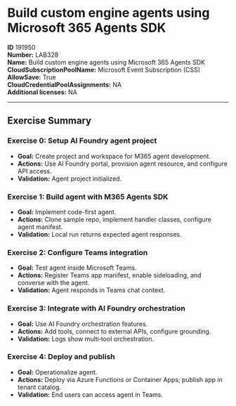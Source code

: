# Build custom engine agents using Microsoft 365 Agents SDK

**ID** 191950  
**Number:** LAB328  
**Name:** Build custom engine agents using Microsoft 365 Agents SDK
**CloudSubscriptionPoolName:** Microsoft Event Subscription (CSS)  
**AllowSave:** True  
**CloudCredentialPoolAssignments:** NA  
**Additional licenses:** NA  

---

## Exercise Summary
### Exercise 0: Setup AI Foundry agent project
- **Goal:** Create project and workspace for M365 agent development.  
- **Actions:** Use AI Foundry portal, provision agent resource, and configure API access.  
- **Validation:** Agent project initialized.  

### Exercise 1: Build agent with M365 Agents SDK
- **Goal:** Implement code-first agent.  
- **Actions:** Clone sample repo, implement handler classes, configure agent manifest.  
- **Validation:** Local run returns expected agent responses.  

### Exercise 2: Configure Teams integration
- **Goal:** Test agent inside Microsoft Teams.  
- **Actions:** Register Teams app manifest, enable sideloading, and converse with the agent.  
- **Validation:** Agent responds in Teams chat context.  

### Exercise 3: Integrate with AI Foundry orchestration
- **Goal:** Use AI Foundry orchestration features.  
- **Actions:** Add tools, connect to external APIs, configure grounding.  
- **Validation:** Logs show multi‑tool orchestration.  

### Exercise 4: Deploy and publish
- **Goal:** Operationalize agent.  
- **Actions:** Deploy via Azure Functions or Container Apps; publish app in tenant catalog.  
- **Validation:** End users can access agent in Teams.  
